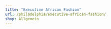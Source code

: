 ```yaml
---
title: "Executive African Fashion"
url: /philadelphia/executive-african-fashion/
shop: Allgemein
---
```

